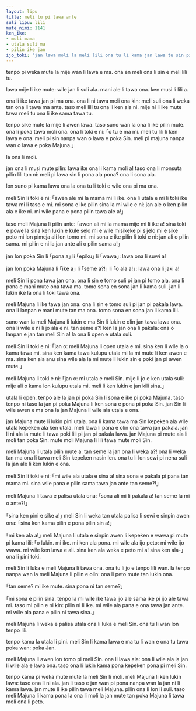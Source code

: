 ```yaml
---  
layout: lipu
title: meli tu pi lawa ante
suli_lipu: lili
mute_nimi: 1141
ken_ike:
- moli mama
- utala suli ma
- pilin ike jan
ijo_toki: "jan lawa moli la meli lili ona tu li kama jan lawa tu sin pi ma sin tu li kepeken nasin lawa ante a. utala li ken ala ken lon ala?"
---
```


tenpo pi weka mute la mije wan li lawa e ma. ona en meli ona li sin e meli lili tu.

lawa mije li ike mute: wile jan li suli ala. mani ale li tawa ona. ken musi li lili a.

ona li ike tawa jan pi ma ona. ona li ni tawa meli ona kin: meli suli ona li weka tan ona li tawa ma ante. taso meli lili tu ona li ken ala ni. mije ni li ike mute tawa meli tu ona li ike sama tawa tu.

tenpo sike mute la mije li awen lawa. taso suno wan la ona li ike pilin mute. ona li poka tawa moli ona. ona li toki e ni: ｢o tu e ma mi. meli tu lili li ken lawa e ona. meli pi sin nanpa wan o lawa e poka Sin. meli pi majuna nanpa wan o lawa e poka Majuna.｣

la ona li moli.

jan ona li musi mute pilin: lawa ike ona li kama moli a! taso ona li monsuta pilin lili tan ni: meli pi lawa sin li pona ala pona? ona li sona ala.

lon suno pi kama lawa ona la ona tu li toki e wile ona pi ma ona.

meli Sin li toki e ni: ｢awen ale mi la mama mi li ike. ona li utala e mi li toki ike tawa mi li taso e mi. mi sona e ike pilin sina la mi wile e ni: jan ale o ken pilin ala e ike ni. mi wile pana e pona pilin tawa ale a!｣

taso meli Majuna li pilin ante: ｢awen ali mi la mama mije mi li ike a! sina toki e powe la sina ken lukin e kule selo mi e wile misikeke pi sijelo mi e sike peto mi lon pimeja ali lon tomo mi. mi sona e ike pilin li toki e ni: jan ali o pilin sama. mi pilin e ni la jan ante ali o pilin sama a!｣

jan lon poka Sin li ｢pona a｣ li ｢epiku｣ li ｢wawa｣: lawa ona li suwi a!

jan lon poka Majuna li ｢ike a｣ li ｢seme a?!｣ li ｢o ala a!｣: lawa ona li jaki a!

meli Sin li pona tawa jan ona. ona li sin e tomo suli pi jan pi tomo ala. ona li pana e mani mute ona tawa ma. tomo sona en sona jan li kama suli. jan li lukin ike la ona li toki tawa ona.

meli Majuna li ike tawa jan ona. ona li sin e tomo suli pi jan pi pakala lawa. ona li lanpan e mani mute tan ma ona. tomo sona en sona jan li kama lili.

suno wan la meli Majuna li lukin e ma Sin li lukin e olin jan tawa lawa ona. ona li wile e ni li jo ala e ni. tan seme a?! ken la jan ona li pakala: ona o lanpan e jan tan meli Sin a! la ona li open e utala suli.

meli Sin li toki e ni: ｢jan o: meli Majuna li open utala e mi. sina ken li wile la o kama tawa mi. sina ken kama tawa kulupu utala mi la mi mute li ken awen e ma. sina ken ala anu sina wile ala la mi mute li lukin sin e poki jan pi awen mute.｣

meli Majuna li toki e ni: ｢jan o: mi utala e meli Sin. mije li jo e ken utala suli: mije ali o kama lon kulupu utala mi. meli li ken lukin e jan kili sina.｣

utala li open. tenpo ale la jan pi poka Sin li sona e ike pi poka Majuna. taso tenpo ni taso la jan pi poka Majuna li ken sona e pona pi poka Sin. jan Sin li wile awen e ma ona la jan Majuna li wile ala utala e ona.

jan Majuna mute li lukin pini utala. ona li kama tawa ma Sin kepeken ala wile utala kepeken ala ken utala. meli lawa li pana e olin ona tawa jan pakala. jan li ni ala la mute li tawa poki lili pi jan pi pakala lawa. jan Majuna pi mute ala li moli tan poka Sin: mute moli Majuna li lili tawa mute moli Sin.

meli Majuna li utala pilin mute a: tan seme la jan ona li weka a?! ona li weka tan ma ona li tawa meli Sin kepeken nasin len. ona tu li lon sewi pi nena suli la jan ale li ken lukin e ona.

meli Sin li toki e ni: ｢mi wile ala utala e sina a! sina sona e pakala pi pana tan mama mi. sina wile pana e pilin sama tawa jan ante tan seme?!｣

meli Majuna li tawa e palisa utala ona: ｢sona ali mi li pakala a! tan seme la mi o ante?!｣

｢sina ken pini e sike a!｣ meli Sin li weka tan utala palisa li sewi e sinpin awen ona: ｢sina ken kama pilin e pona pilin sin a!｣

｢mi ken ala a!｣ meli Majuna li utala e sinpin awen li kepeken e wawa pi mute pi kama lili: ｢o lukin. mi ike. mi ken ala pona. mi wile ala ijo peto: mi wile ijo wawa. mi wile ken lawa e ali. sina ken ala weka e peto mi a! sina ken ala-｣ ona li pini toki.

meli Sin li luka e meli Majuna li tawa ona. ona tu li jo e tenpo lili wan. la tenpo nanpa wan la meli Majuna li pilin e olin: ona li peto mute tan lukin ona.

｢tan seme? mi ike mute. sina pona ni tan seme?｣

｢mi sona e pilin sina. tenpo la mi wile ike tawa ijo ale sama ike pi ijo ale tawa mi. taso mi pilin e ni kin: pilin ni li ike. mi wile ala pana e ona tawa jan ante. mi wile ala pana e pilin ni tawa sina.｣

meli Majuna li weka e palisa utala ona li luka e meli Sin. ona tu li wan lon tenpo lili.

tenpo kama la utala li pini. meli Sin li kama lawa e ma tu li wan e ona tu tawa poka wan: poka Jan.

meli Majuna li awen lon tomo pi meli Sin. ona li lawa ala: ona li wile ala la jan li wile ala e lawa ona. taso ona li lukin kama pona kepeken pona pi meli Sin.

tenpo kama pi weka mute mute la meli Sin li moli. meli Majuna li ken lukin lawa: taso ona li ni ala. jan li taso e jan wan pi pona nanpa wan la jan ni li kama lawa. jan mute li ike pilin tawa meli Majuna. pilin ona li lon li suli. taso meli Majuna li kama pona la ona li moli la jan mute tan poka Majuna li tawa moli ona li peto.

